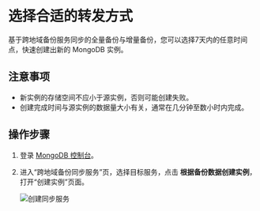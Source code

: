 # 选择合适的转发方式

基于跨地域备份服务同步的全量备份与增量备份，您可以选择7天内的任意时间点，快速创建出新的 MongoDB 实例。

## 注意事项
- 新实例的存储空间不应小于源实例，否则可能创建失败。
- 创建完成时间与源实例的数据量大小有关，通常在几分钟至数小时内完成。

## 操作步骤
1. 登录 [MongoDB 控制台](https://mongodb-console.jdcloud.com/mongodb)。
1. 进入“跨地域备份同步服务”页，选择目标服务，点击 **根据备份数据创建实例**，打开“创建实例”页面。

   ![创建同步服务](../../../../../image/mongodb/mongo-045.png)
